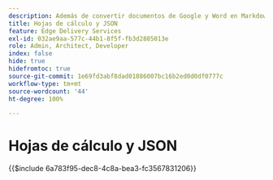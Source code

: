 ```yaml
---
description: Además de convertir documentos de Google y Word en Markdown y marcado de HTML, AEM también convierte hojas de cálculo (libros de trabajo de Microsoft Excel y Google Sheets) en archivos JSON que su sitio web o aplicación web puede consumir fácilmente.
title: Hojas de cálculo y JSON
feature: Edge Delivery Services
exl-id: 032ae9aa-577c-44b1-8f5f-fb3d2885013e
role: Admin, Architect, Developer
index: false
hide: true
hidefromtoc: true
source-git-commit: 1e69fd3abf8dad01886007bc16b2ed0d0df0777c
workflow-type: tm+mt
source-wordcount: '44'
ht-degree: 100%

---
```


# Hojas de cálculo y JSON

{{$include 6a783f95-dec8-4c8a-bea3-fc3567831206}}
